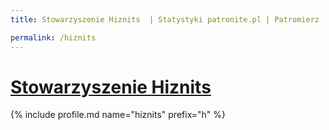 ```yaml
---
title: Stowarzyszenie Hiznits  | Statystyki patronite.pl | Patromierz

permalink: /hiznits
---
```


# [Stowarzyszenie Hiznits ](https://patronite.pl/hiznits)

{% include profile.md name="hiznits" prefix="h" %}
